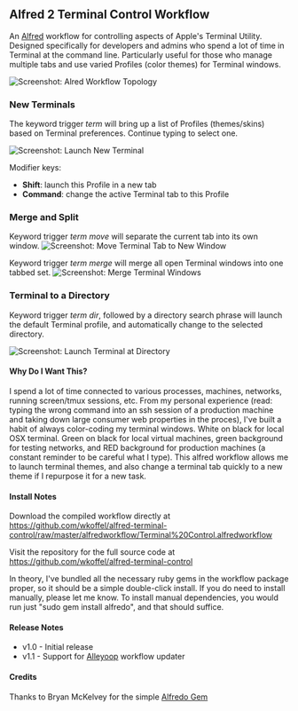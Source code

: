 ## Alfred 2 Terminal Control Workflow

An [Alfred](http://www.alfredapp.com/ "Alfred App") workflow for controlling aspects of Apple's Terminal Utility.  Designed specifically for developers and admins who spend a lot of time in Terminal at the command line.  Particularly useful for those who manage multiple tabs and use varied Profiles (color themes) for Terminal windows.

![Screenshot: Alred Workflow Topology](https://raw.github.com/wkoffel/alfred-terminal-control/master/screenshots/workflow.png "Workflow Topology")


### New Terminals

The keyword trigger *term* will bring up a list of Profiles (themes/skins) based on Terminal preferences.  Continue typing to select one.

![Screenshot: Launch New Terminal](https://raw.github.com/wkoffel/alfred-terminal-control/master/screenshots/new-term.png "New Terminal")

Modifier keys:
* **Shift**: launch this Profile in a new tab
* **Command**: change the active Terminal tab to this Profile

### Merge and Split

Keyword trigger *term move* will separate the current tab into its own window.
![Screenshot: Move Terminal Tab to New Window](https://raw.github.com/wkoffel/alfred-terminal-control/master/screenshots/term-move.png "Move Terminal Tab to New Window")

Keyword trigger *term merge* will merge all open Terminal windows into one tabbed set.
![Screenshot: Merge Terminal Windows](https://raw.github.com/wkoffel/alfred-terminal-control/master/screenshots/term-merge.png "Merge Terminal Windows")


### Terminal to a Directory

Keyword trigger *term dir*, followed by a directory search phrase will launch the default Terminal profile, and automatically change to the selected directory.

![Screenshot: Launch Terminal at Directory](https://raw.github.com/wkoffel/alfred-terminal-control/master/screenshots/term-dir.png "Launch Terminal at Directory")

#### Why Do I Want This?
I spend a lot of time connected to various processes, machines, networks, running screen/tmux sessions, etc.  From my personal experience (read: typing the wrong command into an ssh session of a production machine and taking down large consumer web properties in the proces), I've built a habit of always color-coding my terminal windows.  White on black for local OSX terminal.  Green on black for local virtual machines, green background for testing networks, and RED background for production machines (a constant reminder to be careful what I type).  This alfred workflow allows me to launch terminal themes, and also change a terminal tab quickly to a new theme if I repurpose it for a new task.

#### Install Notes
Download the compiled workflow directly at https://github.com/wkoffel/alfred-terminal-control/raw/master/alfredworkflow/Terminal%20Control.alfredworkflow

Visit the repository for the full source code at https://github.com/wkoffel/alfred-terminal-control

In theory, I've bundled all the necessary ruby gems in the workflow package proper, so it should be a simple double-click install.  If you do need to install manually, please let me know.  To install manual dependencies, you would run just "sudo gem install alfredo", and that should suffice.

#### Release Notes

* v1.0 - Initial release
* v1.1 - Support for [Alleyoop](http://www.alfredforum.com/topic/1582-alleyoop-update-alfred-workflows/ "Alleyoop Workflow Updater") workflow updater

#### Credits

Thanks to Bryan McKelvey for the simple [Alfredo Gem](https://github.com/brymck/alfredo "Alfredo Ruby Gem")
